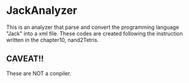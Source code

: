 # JackAnalyzer
This is an analyzer that parse and convert the programming language "Jack" into a xml file.
These codes are created following the instruction written in the chapter10, nand2Tetris. 

## CAVEAT!!
These are NOT a conpiler.
